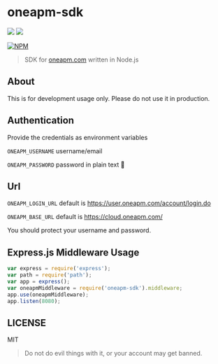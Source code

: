 # oneapm-sdk

[![](https://img.shields.io/npm/v/oneapm-sdk.svg?style=flat-square)](https://www.npmjs.com/package/oneapm-sdk)
[![](https://npm.taobao.org/badge/v/oneapm-sdk.svg)](http://npm.taobao.org/package/oneapm-sdk)

[![NPM](https://nodei.co/npm/oneapm-sdk.png)](https://nodei.co/npm/oneapm-sdk/)

> SDK for [oneapm.com](http://oneapm.com/) written in Node.js

## About

This is for development usage only. Please do not use it in production.

## Authentication

Provide the credentials as environment variables

`ONEAPM_USERNAME` username/email

`ONEAPM_PASSWORD` password in plain text :see_no_evil: 

## Url

`ONEAPM_LOGIN_URL` default is https://user.oneapm.com/account/login.do

`ONEAPM_BASE_URL` default is https://cloud.oneapm.com/

You should protect your username and password.

## Express.js Middleware Usage

```js
var express = require('express');
var path = require('path');
var app = express();
var oneapmMiddleware = require('oneapm-sdk').middleware;
app.use(oneapmMiddleware);
app.listen(8080);
```

## LICENSE

MIT

> Do not do evil things with it, or your account may get banned.